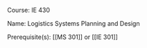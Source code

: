 




Course: IE 430

Name: Logistics Systems Planning and Design

Prerequisite(s): [[MS 301]] or [[IE 301]]